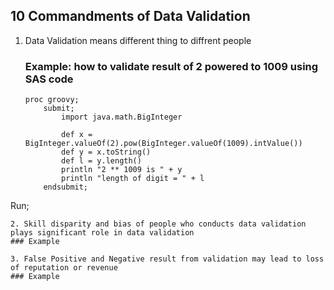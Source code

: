 ## 10 Commandments of Data Validation
1. Data Validation means different thing to diffrent people
   ### Example: how to validate result of 2 powered to 1009 using SAS code
   ```
   proc groovy;
       submit;
           import java.math.BigInteger

           def x = BigInteger.valueOf(2).pow(BigInteger.valueOf(1009).intValue())
           def y = x.toString()
           def l = y.length()
           println "2 ** 1009 is " + y
           println "length of digit = " + l
       endsubmit;
  Run;
  ```
2. Skill disparity and bias of people who conducts data validation plays significant role in data validation
### Example
```
```
3. False Positive and Negative result from validation may lead to loss of reputation or revenue
### Example
```
```
